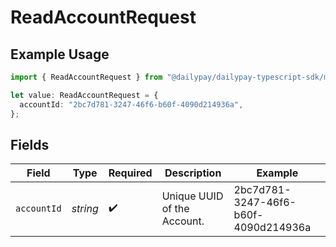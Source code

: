 # ReadAccountRequest

## Example Usage

```typescript
import { ReadAccountRequest } from "@dailypay/dailypay-typescript-sdk/models/operations";

let value: ReadAccountRequest = {
  accountId: "2bc7d781-3247-46f6-b60f-4090d214936a",
};
```

## Fields

| Field                                | Type                                 | Required                             | Description                          | Example                              |
| ------------------------------------ | ------------------------------------ | ------------------------------------ | ------------------------------------ | ------------------------------------ |
| `accountId`                          | *string*                             | :heavy_check_mark:                   | Unique UUID of the Account.          | 2bc7d781-3247-46f6-b60f-4090d214936a |